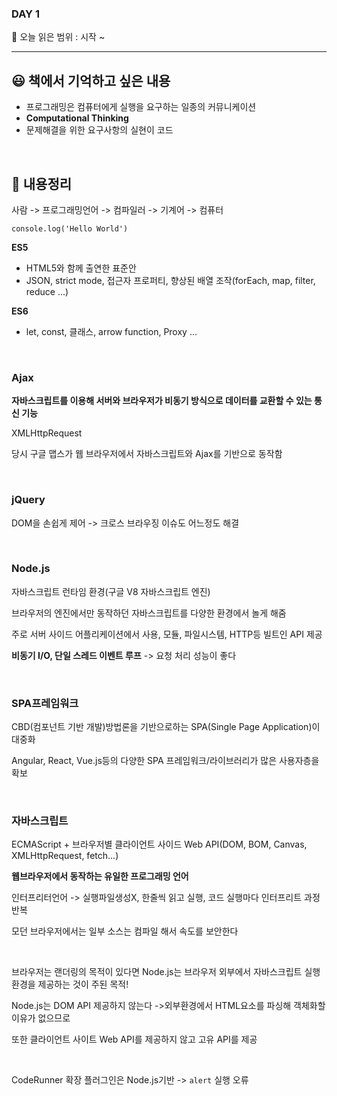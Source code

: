 ### DAY 1

🔖 오늘 읽은 범위 : 시작 ~ 

------

## 😃 책에서 기억하고 싶은 내용

- 프로그래밍은 컴퓨터에게 실행을 요구하는 일종의 커뮤니케이션
- **Computational Thinking**
- 문제해결을 위한 요구사항의 실현이 코드

<br/>

## 🤔 내용정리

사람 -> 프로그래밍언어 -> 컴파일러 -> 기계어 -> 컴퓨터

`console.log('Hello World')`

**ES5**

- HTML5와 함께 출연한 표준안
- JSON, strict mode, 접근자 프로퍼티, 향상된 배열 조작(forEach, map, filter, reduce ...)

**ES6**

- let, const, 클래스, arrow function, Proxy ...

<br/>

### Ajax

**자바스크립트를 이용해 서버와 브라우저가 비동기 방식으로 데이터를 교환할 수 있는 통신 기능**

XMLHttpRequest

당시 구글 맵스가 웹 브라우저에서 자바스크립트와 Ajax를 기반으로 동작함

<br/>

### jQuery

DOM을 손쉽게 제어 -> 크로스 브라우징 이슈도 어느정도 해결

<br/>

### Node.js

자바스크립트 런타임 환경(구글 V8 자바스크립트 엔진)

브라우저의 엔진에서만 동작하던 자바스크립트를 다양한 환경에서 놀게 해줌

주로 서버 사이드 어플리케이션에서 사용, 모듈, 파일시스템, HTTP등 빌트인 API 제공

**비동기 I/O, 단일 스레드 이벤트 루프** -> 요청 처리 성능이 좋다

<br/>

### SPA프레임워크

CBD(컴포넌트 기반 개발)방법론을 기반으로하는 SPA(Single Page Application)이 대중화

Angular, React, Vue.js등의 다양한 SPA 프레임워크/라이브러리가 많은 사용자층을 확보

<br/>

### 자바스크립트

ECMAScript + 브라우저별 클라이언트 사이드 Web API(DOM, BOM, Canvas, XMLHttpRequest, fetch...)

**웹브라우저에서 동작하는 유일한 프로그래밍 언어**

인터프리터언어 -> 실행파일생성X, 한줄씩 읽고 실행, 코드 실행마다 인터프리트 과정 반복

모던 브라우저에서는 일부 소스는 컴파일 해서 속도를 보안한다

<br/>

브라우저는 랜더링의 목적이 있다면 Node.js는 브라우저 외부에서 자바스크립트 실행환경을 제공하는 것이 주된 목적!

Node.js는 DOM API 제공하지 않는다 ->외부환경에서 HTML요소를 파싱해 객체화할 이유가 없으므로

또한 클라이언트 사이트 Web API를 제공하지 않고 고유 API를 제공

<br/>

CodeRunner 확장 플러그인은 Node.js기반 -> `alert` 실행 오류








